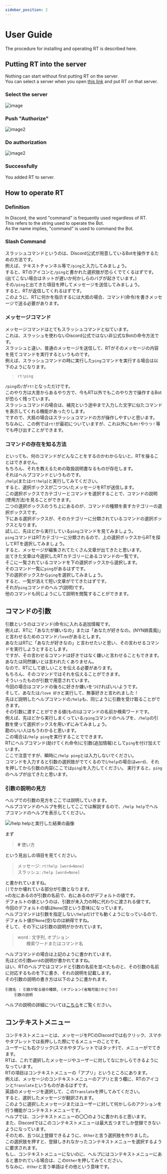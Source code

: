 ```yaml
---
sidebar_position: 2
---
```


# User Guide
The procedure for installing and operating RT is described here.

## Putting RT into the server
Nothing can start without first putting RT on the server.  
You can select a server when you open [this link](https://app.dissoku.net/api/bots/716496407212589087/invite) and put RT on that server.

### Select the server
![image](/img/invite/1.jpg)

### Push "Authorize"
![image2](/img/invite/2.jpg)

### Do authorization
![image2](/img/invite/3.jpg)

### Successfully
You added RT to server.

## How to operate RT
### Definition
In Discord, the word "command" is frequently used regardless of RT.  
This refers to the string used to operate the Bot.  
As the name implies, "command" is used to command the Bot.
### Slash Command
スラッシュコマンドというのは、Discord公式が用意しているBotを操作するための方法です。  
例えば、テキストチャンネル等で`/ping`と入力してみましょう。  
すると、RTのアイコンと`/ping`と書かれた選択肢が恐らくでてくるはずです。  
(出てこない場合はネットが遅いか何かしらのバグが起きています。)  
その`/ping`と出てきた項目を押してメッセージを送信してみましょう。  
すると、RTが返信してくれるはずです。  
このように、RTに何かを指示するには大抵の場合、コマンド(命令)を書きメッセージで送る必要があります。
### メッセージコマンド
メッセージコマンドはとてもスラッシュコマンドと似ています。  
これは、スラッシュを使わないDiscord公式ではない非公式なBotの命令方法です。  
スラッシュと違い、普通のメッセージを送信して、RTがそのメッセージの内容を見てコマンドを実行するというものです。  
例えば、スラッシュコマンドの時に実行した`ping`コマンドを実行する場合は以下のようになります。
> `rt!ping`

`/ping`の`/`が`rt!`となっただけです。  
このやり方は大昔からあるやり方で、今もRT以外でもこのやり方で操作するBotが恐らく残っています。  
スラッシュコマンドの場合は、補完という途中まで入力した文字に似たコマンドを表示してくれる機能があったりします。  
ですので、大抵の場合はスラッシュコマンドの方が操作しやすいと思います。  
ちなみに、この例では`rt!`が最初についていますが、これ以外にも`Rt!`や`りつ！`等でも呼び出すことができます。
### コマンドの存在を知る方法
といっても、何のコマンドがどんなことをするのかわからないと、RTを操ることはできません。  
もちろん、それを教えるための取扱説明書なるものが存在します。  
それはヘルプコマンドというものです。  
`/help`(または`rt!help`)と実行してみてください。  
すると、選択ボックスが二つついたメッセージをRTが送信します。  
この選択ボックスでカテゴリーとコマンドを選択することで、コマンドの説明(使用方法)を見ることができます。  
二つの選択ボックスのうち上にあるのが、コマンドの種類を表すカテゴリーの選択ボックスです。  
下にある選択ボックスが、そのカテゴリーに分類されているコマンドの選択ボックスとなります。  
試しに、先ほどから実行している`ping`コマンドを見てみましょう。  
`ping`コマンドはRTカテゴリーに分類されるので、上の選択ボックスからRTを探してRTを選択してみましょう。  
すると、メッセージが編集されてたくさん文章が出てきたと思います。  
出てきた文章は今選択したRTカテゴリーにあるコマンドの一覧です。  
そこに一覧されているコマンドを下の選択ボックスから選択します。  
そのコマンド一覧に`ping`があるはずです。  
下の選択ボックスから`ping`を選択してみましょう。  
すると、一覧が消えて短い文章がでてきたはずです。  
それが`ping`コマンドのヘルプ(説明)です。  
他のコマンドも同じようにして説明を閲覧することができます。

## コマンドの引数
引数というのはコマンド(命令)に入れる追加情報です。  
例えば、RTに「あなたが嫌いなの」または「あなたが好きなの。(NYN姉貴風)」と言わせるためのコマンド`/love`があるとします。  
あなたはRTに「あなたが好きなの」と言わせたいと思い、その言わせるコマンドを実行しようとするとします。  
ですが、その言わせるコマンドは好きではなく嫌いと言わせることもできます。  
あなたは同然嫌いとは言われたくありません。  
なので、RTにして欲しいことを伝える必要があります。  
もちろん、そのコマンドではそれを伝えることができます。  
そういったものが引数で用意されています。  
今回の場合はコマンドの後ろに好きか嫌いをつければいいようです。  
そして、あなたは`/love 好き`と実行して、無事好きと言われました！  
先ほど説明したヘルプコマンドの`/help`も、同じように引数を受け取ることができます。  
その引数に渡すことができる値(もの)はコマンドの名前か検索ワードです。  
例えば、先ほどから実行しまくっている`/ping`コマンドのヘルプを、`/help`の引数を使って選択ボックスを用いずにみてみましょう。  
勘のいい人はもうわかると思います。  
この場合は`/help ping`を実行することでできます。  
RTにヘルプコマンド(助けてくれ命令)に引数(追加情報)として`ping`を付け加えています。  
ここで注意ですが、瞬時に`/help ping`とは入力しないでください。  
コマンドを入力すると引数の選択肢がでてくるので(`/help`の場合は`word`)、それを押してから引数の内容(ここでは`ping`)を入力してください。 実行すると、`ping`のヘルプが出てきたと思います。
### 引数の説明の見方
ヘルプでの引数の見方をここでは説明していきます。  
ヘルプコマンドのヘルプを例としてここでは解説するので、`/help help`でヘルプコマンドのヘルプを表示してください。

![<code>/help help</code>と実行した結果の画像](/img/help_help.png)

まず
> **#** 使い方

という見出しの項目を見てください。
> メッセージ: `rt!help [word=None]`  
> スラッシュ: `/help [word=None]`

と書かれていますね。  
`[]`でかか壊れている部分が引数となります。  
`=`の左にあるのが引数の名前で、右にあるのがデフォルトの値です。  
デフォルトの値というのは、引数が未入力の時に代わりに渡される値です。  
今回のデフォルトの値は`None`(空という意味)になっています。  
ヘルプコマンドは引数を指定しない`/help`だけでも動くようになっているので、デフォルト値が`None`(空)なのは納得ですね。  
そして、その下には引数の説明がかかれています。
> word : 文字列, オプション  
> 　　検索ワードまたはコマンド名

ヘルプコマンドの場合は上記のように書かれています。  
先ほどの引数`word`の説明が書かれてますね。  
はい、RTのヘルプではコマンドと引数の名前を並べたものと、その引数の名前に対応するものを下に書き、それの説明を記載します。  
その引数の説明の書き方は以下のように書かれます。
```
引数名 : 引数が取る値の種類, (オプション(省略可能)かどうか)
    引数の説明
```
ヘルプの説明の詳細については[こちら](reference/help)をご覧ください。

## コンテキストメニュー
コンテキストメニューとは、メッセージをPCのDiscordでは右クリック、スマホやタブレットでは長押しした際にでるメニューのことです。  
ユーザーにも右クリック(スマホやタブレットではタッチ)で、メニューがでてきます。  
RTは、これで選択したメッセージやユーザーに対してなにかしらできるようになっています。  
RTの項目はコンテキストメニューの「アプリ」というところにあります。  
例えば、メッセージのコンテキストメニューのアプリと言う欄に、RTのアイコンと`Translate`というものがあるはずです。  
英語のメッセージを選択して、この`Translate`を押してみてください。  
すると、選択したメッセージが翻訳されます。  
このように選択したメッセージまたはユーザーに対して何かしらのアクションを行う機能がコンテキストメニューです。  
ヘルプでは、コンテキストメニューの〇〇のように書かれると思います。  
また、Discordではこのコンテキストメニューは最大五つまでしか登録できないようになっています。  
そのため、五つ以上登録できるように、`Other`と言う選択肢を作りました。  
この選択肢を押すと、登録しきれなかったコンテキストメニューを選択するように要求されます。  
もし、コンテキストメニューにないのに、ヘルプにはコンテキストメニューにあると書かれている場合は、この`Other`を押してみてください。  
ちなみに、`Other`と言う単語はその他という意味です。